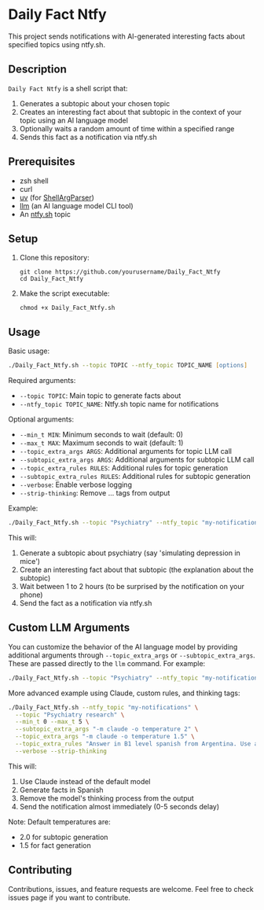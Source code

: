 # Daily Fact Ntfy

This project sends notifications with AI-generated interesting facts about specified topics using ntfy.sh.

## Description

`Daily Fact Ntfy` is a shell script that:
1. Generates a subtopic about your chosen topic
2. Creates an interesting fact about that subtopic in the context of your topic using an AI language model
3. Optionally waits a random amount of time within a specified range
4. Sends this fact as a notification via ntfy.sh

## Prerequisites

- zsh shell
- curl
- [uv](https://github.com/astral-sh/uv) (for [ShellArgParser](https://github.com/thiswillbeyourgithub/ShellArgParser))
- [llm](https://github.com/simonw/llm) (an AI language model CLI tool)
- An [ntfy.sh](https://ntfy.sh) topic

## Setup

1. Clone this repository:
   ```
   git clone https://github.com/yourusername/Daily_Fact_Ntfy
   cd Daily_Fact_Ntfy
   ```

2. Make the script executable:
   ```
   chmod +x Daily_Fact_Ntfy.sh
   ```
## Usage

Basic usage:

```zsh
./Daily_Fact_Ntfy.sh --topic TOPIC --ntfy_topic TOPIC_NAME [options]
```

Required arguments:
- `--topic TOPIC`: Main topic to generate facts about
- `--ntfy_topic TOPIC_NAME`: Ntfy.sh topic name for notifications

Optional arguments:
- `--min_t MIN`: Minimum seconds to wait (default: 0)
- `--max_t MAX`: Maximum seconds to wait (default: 1)
- `--topic_extra_args ARGS`: Additional arguments for topic LLM call
- `--subtopic_extra_args ARGS`: Additional arguments for subtopic LLM call
- `--topic_extra_rules RULES`: Additional rules for topic generation
- `--subtopic_extra_rules RULES`: Additional rules for subtopic generation
- `--verbose`: Enable verbose logging
- `--strip-thinking`: Remove <thinking>...</thinking> tags from output

Example:
```bash
./Daily_Fact_Ntfy.sh --topic "Psychiatry" --ntfy_topic "my-notifications" --min_t 3600 --max_t 7200
```

This will:
1. Generate a subtopic about psychiatry (say 'simulating depression in mice')
2. Create an interesting fact about that subtopic (the explanation about the subtopic)
3. Wait between 1 to 2 hours (to be surprised by the notification on your phone)
4. Send the fact as a notification via ntfy.sh

## Custom LLM Arguments

You can customize the behavior of the AI language model by providing additional arguments through `--topic_extra_args` or `--subtopic_extra_args`. These are passed directly to the `llm` command. For example:

```bash
./Daily_Fact_Ntfy.sh --topic "Psychiatry" --ntfy_topic "my-notifications" --topic_extra_args "-m gpt-4 -o temperature 0.7"
```

More advanced example using Claude, custom rules, and thinking tags:
```bash
./Daily_Fact_Ntfy.sh --ntfy_topic "my-notifications" \
  --topic "Psychiatry research" \
  --min_t 0 --max_t 5 \
  --subtopic_extra_args "-m claude -o temperature 2" \
  --topic_extra_args "-m claude -o temperature 1.5" \
  --topic_extra_rules "Answer in B1 level spanish from Argentina. Use a style similar to 'Pàgina 12'. For length 2 to 3 paragraphs. Start your answer by your internal thoughts in <thinking> tags then answer directly." \
  --verbose --strip-thinking
```

This will:
1. Use Claude instead of the default model
2. Generate facts in Spanish
3. Remove the model's thinking process from the output
4. Send the notification almost immediately (0-5 seconds delay)

Note: Default temperatures are:
- 2.0 for subtopic generation
- 1.5 for fact generation

## Contributing

Contributions, issues, and feature requests are welcome. Feel free to check issues page if you want to contribute.
